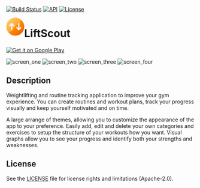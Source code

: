 [![Build Status](https://travis-ci.org/BrandonMHogan/LiftScout-Android.svg?branch=develop)](https://travis-ci.org/BrandonMHogan/LiftScout-Android) [![API](https://img.shields.io/badge/API-18%2B-brightgreen.svg?style=flat)](https://android-arsenal.com/api?level=18) [![License](https://img.shields.io/badge/License-Apache%202.0-blue.svg)](https://opensource.org/licenses/Apache-2.0)

<img src="https://github.com/BrandonMHogan/LiftScout-Android/blob/develop/store/app_icon_512_arrow.png" align="left" height="48" width="48" >

#  LiftScout  
 <a href='https://play.google.com/store/apps/details?id=com.brandonhogan.liftscout&pcampaignid=MKT-Other-global-all-co-prtnr-py-PartBadge-Mar2515-1'><img width='200' alt='Get it on Google Play' src='https://play.google.com/intl/en_us/badges/images/generic/en_badge_web_generic.png'/></a>

 ![screen_one](https://github.com/BrandonMHogan/LiftScout-Android/blob/develop/store/github/today.png)
 ![screen_two](https://github.com/BrandonMHogan/LiftScout-Android/blob/develop/store/github/tracker.png)
 ![screen_three](https://github.com/BrandonMHogan/LiftScout-Android/blob/develop/store/github/calendar.png)
 ![screen_four](https://github.com/BrandonMHogan/LiftScout-Android/blob/develop/store/github/themes.png)

## Description
Weightlifting and routine tracking application to improve your gym experience. You can create routines and workout plans, track your progress visually and keep yourself motivated and on time.

A large arrange of themes, allowing you to customize the appearance of the app to your preference.
Easily add, edit and delete your own categories and exercises to setup the structure of your workouts how you want.
Visual graphs allow you to see your progress and identify both your strengths and weaknesses.


## License
See the [LICENSE](LICENSE.md) file for license rights and limitations (Apache-2.0).
